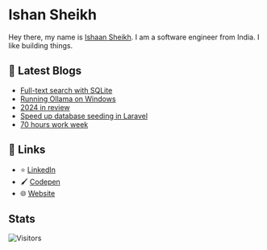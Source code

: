 # Ishan Sheikh

Hey there, my name is [Ishaan Sheikh](https://frikishaan.com). I am a software engineer from India. I like building things.

## 📕 Latest Blogs

<!-- BLOG-POST-LIST:START -->
- [Full-text search with SQLite](https://frikishaan.com/blog/full-text-search-with-sqlite/)
- [Running Ollama on Windows](https://frikishaan.com/blog/ollama-on-windows/)
- [2024 in review](https://frikishaan.com/blog/2024/)
- [Speed up database seeding in Laravel](https://frikishaan.com/blog/speed-up-database-seeding-in-laravel/)
- [70 hours work week](https://frikishaan.com/blog/70-hours-work-week/)
<!-- BLOG-POST-LIST:END -->

## 🔗 Links
<!-- - 🐦 [Twitter](https://twitter.com/imishaan005) -->
- ⭐ [LinkedIn](https://www.linkedin.com/in/ishaan-s/)
- 🖌 [Codepen](https://codepen.io/sheikh_ishaan/)
- 🌐 [Website](https://frikishaan.com)

## Stats

![Visitors](https://api.visitorbadge.io/api/combined?path=https%3A%2F%2Fgithub.com%2Fsheikh005&label=Visitors&labelColor=%231abc9c&countColor=%23697689&style=flat-square)

